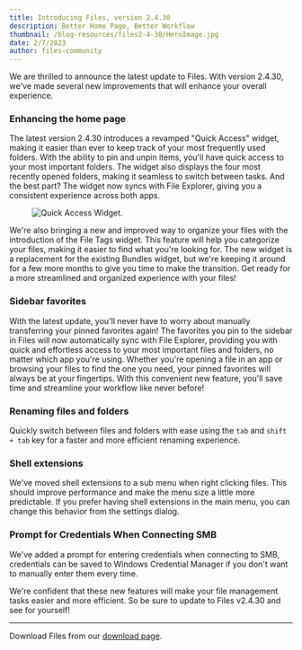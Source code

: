 ```yaml
---
title: Introducing Files, version 2.4.30
description: Better Home Page, Better Workflow
thumbnail: /blog-resources/files2-4-30/HeroImage.jpg
date: 2/7/2023
author: files-community
---
```


We are thrilled to announce the latest update to Files. With version 2.4.30, we've made several new improvements that will enhance your overall experience.


### Enhancing the home page
The latest version 2.4.30 introduces a revamped "Quick Access" widget, making it easier than ever to keep track of your most frequently used folders. With the ability to pin and unpin items, you'll have quick access to your most important folders. The widget also displays the four most recently opened folders, making it seamless to switch between tasks. And the best part? The widget now syncs with File Explorer, giving you a consistent experience across both apps.
<figure class="margin-bottom">
    <img src="/blog-resources/filesv2-4-30/QuickAccess.png" alt="Quick Access Widget." />
</figure>

We're also bringing a new and improved way to organize your files with the introduction of the File Tags widget. This feature will help you categorize your files, making it easier to find what you're looking for. The new widget is a replacement for the existing Bundles widget, but we're keeping it around for a few more months to give you time to make the transition. Get ready for a more streamlined and organized experience with your files!

### Sidebar favorites
With the latest update, you'll never have to worry about manually transferring your pinned favorites again! The favorites you pin to the sidebar in Files will now automatically sync with File Explorer, providing you with quick and effortless access to your most important files and folders, no matter which app you're using. Whether you're opening a file in an app or browsing your files to find the one you need, your pinned favorites will always be at your fingertips. With this convenient new feature, you'll save time and streamline your workflow like never before!

### Renaming files and folders
Quickly switch between files and folders with ease using the `tab` and `shift + tab` key for a faster and more efficient renaming experience.

### Shell extensions
We've moved shell extensions to a sub menu when right clicking files. This should improve performance and make the menu size a little more predictable. If you prefer having shell extensions in the main menu, you can change this behavior from the settings dialog.

### Prompt for Credentials When Connecting SMB
We've added a prompt for entering credentials when connecting to SMB, credentials can be saved to Windows Credential Manager if you don't want to manually enter them every time.

We're confident that these new features will make your file management tasks easier and more efficient. So be sure to update to Files v2.4.30 and see for yourself!


---
Download Files from our [download page](/download/).
